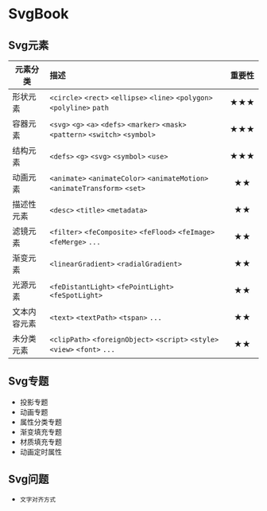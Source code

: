 # SvgBook

## Svg元素

| 元素分类 | 描述 | 重要性 |
| - | :- | :-: |
| 形状元素| `<circle>` `<rect>` `<ellipse>` `<line>`  `<polygon>` `<polyline>` `path` | ★★★ |
| 容器元素 | `<svg>` `<g>` `<a>`  `<defs>`  `<marker>`  `<mask>` `<pattern>`  `<switch>` `<symbol>` | ★★★ | 
| 结构元素 | `<defs>`  `<g>`  `<svg>`  `<symbol>`  `<use>`  | ★★★ |
| 动画元素| `<animate>`  `<animateColor>` `<animateMotion>` `<animateTransform>` `<set>` |★★ |
| 描述性元素| `<desc>` `<title>` `<metadata>`  | ★★|
| 滤镜元素| `<filter>` `<feComposite>` `<feFlood>` `<feImage>` `<feMerge>` `...` |★★ |
| 渐变元素| `<linearGradient>` `<radialGradient>` | ★★|
| 光源元素| `<feDistantLight>` `<fePointLight>` `<feSpotLight>` |★★ |
| 文本内容元素|  `<text>` `<textPath>` `<tspan>` `...` | ★★|
| 未分类元素| `<clipPath>` `<foreignObject>`   `<script>`  `<style>`  `<view>` `<font>` `...`  |★★ |


## Svg专题

- 投影专题
- 动画专题
- 属性分类专题
- 渐变填充专题
- 材质填充专题
- 动画定时属性

## Svg问题
- `文字对齐方式`